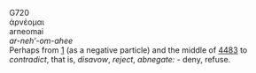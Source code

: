 <body>
  <p>G720<br>  ἀρνέομαι  <br> arneomai  <br><i>ar-neh‘-om-ahee </i><br>Perhaps from <a href="g0001.htm">1</a> (as a negative particle) and the middle of <a href="g4483.htm">4483</a>  to <i>contradict</i>, that is, <i>disavow</i>, <i>reject</i>, <i>abnegate:</i> - deny, refuse.<br></p>
 </body>